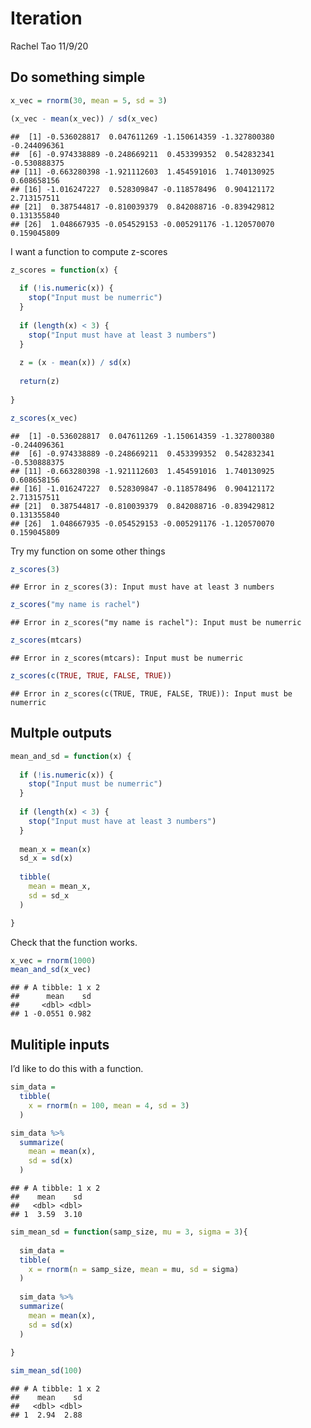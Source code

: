 Iteration
================
Rachel Tao
11/9/20

## Do something simple

``` r
x_vec = rnorm(30, mean = 5, sd = 3)

(x_vec - mean(x_vec)) / sd(x_vec)
```

    ##  [1] -0.536028817  0.047611269 -1.150614359 -1.327800380 -0.244096361
    ##  [6] -0.974338889 -0.248669211  0.453399352  0.542832341 -0.530888375
    ## [11] -0.663280398 -1.921112603  1.454591016  1.740130925  0.608658156
    ## [16] -1.016247227  0.528309847 -0.118578496  0.904121172  2.713157511
    ## [21]  0.387544817 -0.810039379  0.842088716 -0.839429812  0.131355840
    ## [26]  1.048667935 -0.054529153 -0.005291176 -1.120570070  0.159045809

I want a function to compute z-scores

``` r
z_scores = function(x) {
  
  if (!is.numeric(x)) {
    stop("Input must be numerric")
  }
  
  if (length(x) < 3) {
    stop("Input must have at least 3 numbers")
  }
  
  z = (x - mean(x)) / sd(x)
  
  return(z)
  
}

z_scores(x_vec)
```

    ##  [1] -0.536028817  0.047611269 -1.150614359 -1.327800380 -0.244096361
    ##  [6] -0.974338889 -0.248669211  0.453399352  0.542832341 -0.530888375
    ## [11] -0.663280398 -1.921112603  1.454591016  1.740130925  0.608658156
    ## [16] -1.016247227  0.528309847 -0.118578496  0.904121172  2.713157511
    ## [21]  0.387544817 -0.810039379  0.842088716 -0.839429812  0.131355840
    ## [26]  1.048667935 -0.054529153 -0.005291176 -1.120570070  0.159045809

Try my function on some other things

``` r
z_scores(3)
```

    ## Error in z_scores(3): Input must have at least 3 numbers

``` r
z_scores("my name is rachel")
```

    ## Error in z_scores("my name is rachel"): Input must be numerric

``` r
z_scores(mtcars)
```

    ## Error in z_scores(mtcars): Input must be numerric

``` r
z_scores(c(TRUE, TRUE, FALSE, TRUE))
```

    ## Error in z_scores(c(TRUE, TRUE, FALSE, TRUE)): Input must be numerric

## Multple outputs

``` r
mean_and_sd = function(x) {
  
  if (!is.numeric(x)) {
    stop("Input must be numerric")
  }
  
  if (length(x) < 3) {
    stop("Input must have at least 3 numbers")
  }
  
  mean_x = mean(x)
  sd_x = sd(x)
  
  tibble(
    mean = mean_x,
    sd = sd_x
  )

}
```

Check that the function works.

``` r
x_vec = rnorm(1000)
mean_and_sd(x_vec)
```

    ## # A tibble: 1 x 2
    ##      mean    sd
    ##     <dbl> <dbl>
    ## 1 -0.0551 0.982

## Mulitiple inputs

I’d like to do this with a function.

``` r
sim_data = 
  tibble(
    x = rnorm(n = 100, mean = 4, sd = 3)
  )

sim_data %>% 
  summarize(
    mean = mean(x),
    sd = sd(x)
  )
```

    ## # A tibble: 1 x 2
    ##    mean    sd
    ##   <dbl> <dbl>
    ## 1  3.59  3.10

``` r
sim_mean_sd = function(samp_size, mu = 3, sigma = 3){
  
  sim_data = 
  tibble(
    x = rnorm(n = samp_size, mean = mu, sd = sigma)
  )
  
  sim_data %>% 
  summarize(
    mean = mean(x),
    sd = sd(x)
  )
  
}

sim_mean_sd(100)
```

    ## # A tibble: 1 x 2
    ##    mean    sd
    ##   <dbl> <dbl>
    ## 1  2.94  2.88
